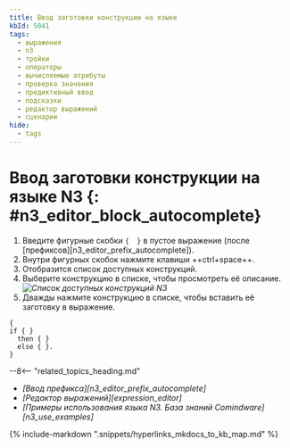 ```yaml
---
title: Ввод заготовки конструкции на языке
kbId: 5041
tags:
  - выражения
  - n3
  - тройки
  - операторы
  - вычисляемые атрибуты
  - проверка значения
  - предиктивный ввод
  - подсказки
  - редактор выражений
  - сценарии
hide:
  - tags
---
```


# Ввод заготовки конструкции на языке N3 {: #n3_editor_block_autocomplete}

1. Введите фигурные скобки `{  }` в пустое выражение (после [префиксов][n3_editor_prefix_autocomplete]).
2. Внутри фигурных скобок нажмите клавиши ++ctrl+space++.
3. Отобразится список доступных конструкций.
4. Выберите конструкцию в списке, чтобы просмотреть её описание.
*![Список доступных конструкций N3](n3_editor_block_autocomplete.png)*
4. Дважды нажмите конструкцию в списке, чтобы вставить её заготовку в выражение.

```turtle title="Пример: заготовка конструкции if-then-else"
{
if { }
  then { }
  else { }.
}
```

<div class="relatedTopics" markdown="block">

--8<-- "related_topics_heading.md"

- _[Ввод префикса][n3_editor_prefix_autocomplete]_
- _[Редактор выражений][expression_editor]_
- _[Примеры использования языка N3. База знаний Comindware][n3_use_examples]_

</div>

{% include-markdown ".snippets/hyperlinks_mkdocs_to_kb_map.md" %}
